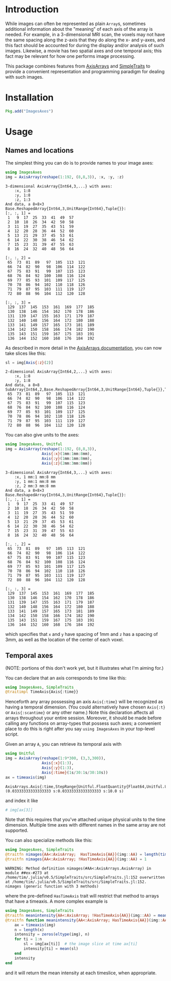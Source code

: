 
<a id='Introduction-1'></a>

# Introduction


While images can often be represented as plain `Array`s, sometimes additional information about the "meaning" of each axis of the array is needed.  For example, in a 3-dimensional MRI scan, the voxels may not have the same spacing along the z-axis that they do along the x- and y-axes, and this fact should be accounted for during the display and/or analysis of such images.  Likewise, a movie has two spatial axes and one temporal axis; this fact may be relevant for how one performs image processing.


This package combines features from [AxisArrays](https://github.com/mbauman/AxisArrays.jl) and [SimpleTraits](https://github.com/mauro3/SimpleTraits.jl) to provide a convenient representation and programming paradigm for dealing with such images.


<a id='Installation-1'></a>

# Installation


```jl
Pkg.add("ImagesAxes")
```


<a id='Usage-1'></a>

# Usage


<a id='Names-and-locations-1'></a>

## Names and locations


The simplest thing you can do is to provide names to your image axes:


```julia
using ImagesAxes
img = AxisArray(reshape(1:192, (8,8,3)), :x, :y, :z)
```

```
3-dimensional AxisArray{Int64,3,...} with axes:
    :x, 1:8
    :y, 1:8
    :z, 1:3
And data, a 8×8×3 Base.ReshapedArray{Int64,3,UnitRange{Int64},Tuple{}}:
[:, :, 1] =
 1   9  17  25  33  41  49  57
 2  10  18  26  34  42  50  58
 3  11  19  27  35  43  51  59
 4  12  20  28  36  44  52  60
 5  13  21  29  37  45  53  61
 6  14  22  30  38  46  54  62
 7  15  23  31  39  47  55  63
 8  16  24  32  40  48  56  64

[:, :, 2] =
 65  73  81  89   97  105  113  121
 66  74  82  90   98  106  114  122
 67  75  83  91   99  107  115  123
 68  76  84  92  100  108  116  124
 69  77  85  93  101  109  117  125
 70  78  86  94  102  110  118  126
 71  79  87  95  103  111  119  127
 72  80  88  96  104  112  120  128

[:, :, 3] =
 129  137  145  153  161  169  177  185
 130  138  146  154  162  170  178  186
 131  139  147  155  163  171  179  187
 132  140  148  156  164  172  180  188
 133  141  149  157  165  173  181  189
 134  142  150  158  166  174  182  190
 135  143  151  159  167  175  183  191
 136  144  152  160  168  176  184  192
```


As described in more detail in the [AxisArrays documentation](https://github.com/mbauman/AxisArrays.jl), you can now take slices like this:


```julia
sl = img[Axis{:z}(2)]
```

```
2-dimensional AxisArray{Int64,2,...} with axes:
    :x, 1:8
    :y, 1:8
And data, a 8×8 SubArray{Int64,2,Base.ReshapedArray{Int64,3,UnitRange{Int64},Tuple{}},Tuple{Colon,Colon,Int64},true}:
 65  73  81  89   97  105  113  121
 66  74  82  90   98  106  114  122
 67  75  83  91   99  107  115  123
 68  76  84  92  100  108  116  124
 69  77  85  93  101  109  117  125
 70  78  86  94  102  110  118  126
 71  79  87  95  103  111  119  127
 72  80  88  96  104  112  120  128
```


You can also give units to the axes:


```julia
using ImagesAxes, Unitful
img = AxisArray(reshape(1:192, (8,8,3)),
                Axis{:x}(1mm:1mm:8mm),
                Axis{:y}(1mm:1mm:8mm),
                Axis{:z}(2mm:3mm:8mm))
```

```
3-dimensional AxisArray{Int64,3,...} with axes:
    :x, 1 mm:1 mm:8 mm
    :y, 1 mm:1 mm:8 mm
    :z, 2 mm:3 mm:8 mm
And data, a 8×8×3 Base.ReshapedArray{Int64,3,UnitRange{Int64},Tuple{}}:
[:, :, 1] =
 1   9  17  25  33  41  49  57
 2  10  18  26  34  42  50  58
 3  11  19  27  35  43  51  59
 4  12  20  28  36  44  52  60
 5  13  21  29  37  45  53  61
 6  14  22  30  38  46  54  62
 7  15  23  31  39  47  55  63
 8  16  24  32  40  48  56  64

[:, :, 2] =
 65  73  81  89   97  105  113  121
 66  74  82  90   98  106  114  122
 67  75  83  91   99  107  115  123
 68  76  84  92  100  108  116  124
 69  77  85  93  101  109  117  125
 70  78  86  94  102  110  118  126
 71  79  87  95  103  111  119  127
 72  80  88  96  104  112  120  128

[:, :, 3] =
 129  137  145  153  161  169  177  185
 130  138  146  154  162  170  178  186
 131  139  147  155  163  171  179  187
 132  140  148  156  164  172  180  188
 133  141  149  157  165  173  181  189
 134  142  150  158  166  174  182  190
 135  143  151  159  167  175  183  191
 136  144  152  160  168  176  184  192
```


which specifies that `x` and `y` have spacing of 1mm and `z` has a spacing of 3mm, as well as the location of the center of each voxel.


<a id='Temporal-axes-1'></a>

## Temporal axes


(NOTE: portions of this don't work yet, but it illustrates what I'm aiming for.)


You can declare that an axis corresponds to time like this:


```julia
using ImagesAxes, SimpleTraits
@traitimpl TimeAxis{Axis{:time}}
```


Henceforth any array possessing an axis `Axis{:time}` will be recognized as having a temporal dimension. (You could alternatively have chosen `Axis{:t}` or `Axis{:scantime}` or any other name.) Note this declaration affects all arrays throughout your entire session. Moreover, it should be made before calling any functions on array-types that possess such axes; a convenient place to do this is right after you say `using ImagesAxes` in your top-level script.


Given an array `A`, you can retrieve its temporal axis with


```julia
using Unitful
img = AxisArray(reshape(1:9*300, (3,3,300)),
                Axis{:x}(1:3),
                Axis{:y}(1:3),
                Axis{:time}(1s/30:1s/30:10s))
ax = timeaxis(img)
```

```
AxisArrays.Axis{:time,StepRange{Unitful.FloatQuantity{Float64,Unitful.UnitData{(s,)}},Unitful.FloatQuantity{Float64,Unitful.UnitData{(s,)}}}}(0.03333333333333333 s:0.03333333333333333 s:10.0 s)
```


and index it like


```julia
# img[ax[3]]
```


Note that this requires that you've attached unique physical units to the time dimension.  Multiple time axes with different names in the same array are not supported.


You can also specialize methods like this:


```julia
using ImagesAxes, SimpleTraits
@traitfn nimages{AA<:AxisArray;  HasTimeAxis{AA}}(img::AA) = length(timeaxis(img))
@traitfn nimages{AA<:AxisArray; !HasTimeAxis{AA}}(img::AA) = 1
```

```
WARNING: Method definition nimages(#AA<:AxisArrays.AxisArray) in module ##ex-#273 at /home/tim/.julia/v0.5/SimpleTraits/src/SimpleTraits.jl:152 overwritten at /home/tim/.julia/v0.5/SimpleTraits/src/SimpleTraits.jl:152.
nimages (generic function with 3 methods)
```


where the pre-defined `HasTimeAxis` trait will restrict that method to arrays that have a timeaxis. A more complex example is


```julia
using ImagesAxes, SimpleTraits
@traitfn meanintensity{AA<:AxisArray; !HasTimeAxis{AA}}(img::AA) = mean(img)
@traitfn function meanintensity{AA<:AxisArray; HasTimeAxis{AA}}(img::AA)
    ax = timeaxis(img)
    n = length(x)
    intensity = zeros(eltype(img), n)
    for ti = 1:n
        sl = img[ax[ti]]  # the image slice at time ax[ti]
        intensity[ti] = mean(sl)
    end
    intensity
end
```


and it will return the mean intensity at each timeslice, when appropriate.

